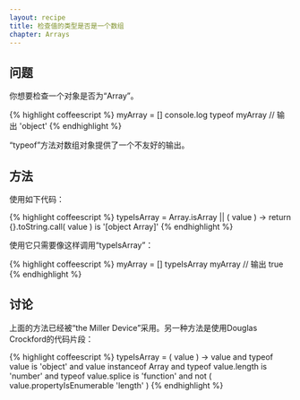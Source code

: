 ```yaml
---
layout: recipe
title: 检查值的类型是否是一个数组
chapter: Arrays
---
```

## 问题

你想要检查一个对象是否为“Array”。

{% highlight coffeescript %}
myArray = []
console.log typeof myArray // 输出 'object'
{% endhighlight %}

“typeof”方法对数组对象提供了一个不友好的输出。

## 方法

使用如下代码：

{% highlight coffeescript %}
typeIsArray = Array.isArray || ( value ) -> return {}.toString.call( value ) is '[object Array]'
{% endhighlight %}

使用它只需要像这样调用“typeIsArray”：

{% highlight coffeescript %}
myArray = []
typeIsArray myArray // 输出 true
{% endhighlight %}

## 讨论

上面的方法已经被“the Miller Device”采用。另一种方法是使用Douglas Crockford的代码片段：

{% highlight coffeescript %}
typeIsArray = ( value ) ->
    value and
        typeof value is 'object' and
        value instanceof Array and
        typeof value.length is 'number' and
        typeof value.splice is 'function' and
        not ( value.propertyIsEnumerable 'length' )
{% endhighlight %}
